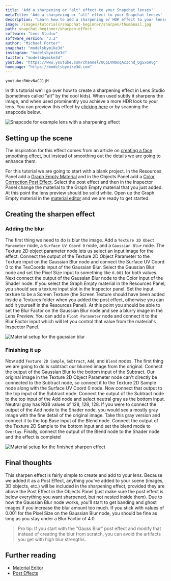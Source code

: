 ```yaml
---
title: 'Add a sharpening or "alt" effect to your Snapchat lenses'
metaTitle: 'Add a sharpening or "alt" effect to your Snapchat lenses'
description: "Learn how to add a sharpening or HDR effect to your lenses!"
image: /images/tutorials/snapchat-beginner/sharpen/thumbnail.jpg
path: snapchat-beginner/sharpen-effect
software: "Lens Studio"
software_version: "3.2"
author: "Michael Porter"
snapchat: "modelsbymike3d"
instagram: "modelsbymike3d"
twitter: "modelsbymike3d"
youtube: "https://www.youtube.com/channel/UCpLVNOoqAc3cnd_QgSxoAvg"
homepage: "https://modelsbymike3d.com"
---
```


`youtube:RWevNaCJ1jM`

In this tutorial we'll go over how to create a sharpening effect in Lens Studio (sometimes called "alt" by the cool kids). When used subtly it sharpens the image, and when used prominently you achieve a more HDR look to your lens. You can preview this effect by [clicking here](https://www.snapchat.com/unlock/?type=SNAPCODE&uuid=665301c383954af8a813de5025351bf1&metadata=01) or by scanning the snapcode below.

![Snapcode for example lens with a sharpening effect](/images/tutorials/snapchat-beginner/sharpen/snapcode.svg)

## Setting up the scene

The inspiration for this effect comes from an article on [creating a face smoothing effect](https://medium.com/swlh/how-i-implemented-my-own-augmented-reality-beauty-mode-3bf3b74e5507), but instead of smoothing out the details we are going to enhance them.

For this tutorial we are going to start with a blank project. In the Resources Panel add a [Graph Empty Material](https://lensstudio.snapchat.com/guides/material-editor/introduction-and-concepts/) and in the Objects Panel add a [Color Correction Post Effect](https://lensstudio.snapchat.com/guides/2d/post-effect/). Select the post effect and then in the Inspector Panel change the material to the Graph Empty material that you just added. At this point the lens preview should be solid white. Open up the Graph Empty material in the [material editor](https://lensstudio.snapchat.com/guides/material-editor/material-editor-toolbar-and-shortcuts/) and we are ready to get started.

## Creating the sharpen effect

### Adding the blur

The first thing we need to do is blur the image. Add a `Texture 2D Obect Parameter` node, a `Surface UV Coord 0` node, and a `Gaussian Blur` node. The Texture 2D object parameter node lets us select an input image for the effect. Connect the output of the Texture 2D Object Parameter to the Texture input on the Gaussian Blur node and connect the Surface UV Coord 0 to the TexCoords input of the Gaussian Blur. Select the Gaussian Blur node and set the Pixel Size input to something like `0.001` for both values. Next connect the output of the Gaussian Blur node to the Color input of the Shader node. If you select the Graph Empty material in the Resources Panel, you should see a texture input slot in the Inspector panel. Set the input texture to be a Screen Texture (the Screen Texture should have been added inside a Textures folder when you added the post effect, otherwise you can add it yourself in the Resources Panel). At this point you should be able to set the Blur Factor on the Gaussian Blur node and see a blurry image in the Lens Preview. You can add a `Float Parameter` node and connect it to the Blur Factor input which will let you control that value from the material's Inspector Panel.

![Material setup for the gaussian blur](/images/tutorials/snapchat-beginner/sharpen/gaussian-blur.jpg)

### Finishing it up

Now add `Texture 2D Sample`, `Subtract`, `Add`, and `Blend` nodes. The first thing we are going to do is subtract our blurred image from the original. Connect the output of the Gaussian Blur to the bottom input of the Subtract. Our original image in the Texture 2D Object Parameter node can't directly be connected to the Subtract node, so connect it to the Texture 2D Sample node along with the Surface UV Coord 0 node. Now connect that output to the top input of the Subtract node. Connect the output of the Subtract node to the top input of the Add node and select neutral gray as the bottom input. Neutral gray has RGB values of 128, 128, 128. If you were to connect the output of the Add node to the Shader node, you would see a mostly gray image with the fine detail of the original image. Take this gray version and connect it to the top Base input of the Blend node. Connect the output of the Texture 2D Sample to the bottom input and set the blend mode to `Overlay`. Finally, connect the output of the Blend node to the Shader node and the effect is complete!

![Material setup for the finished sharpen effect](/images/tutorials/snapchat-beginner/sharpen/final-material.jpg)

## Final thoughts

This sharpen effect is fairly simple to create and add to your lens. Because we added it as a Post Effect, anything you've added to your scene (images, 3D objects, etc.) will be included in the sharpening effect, provided they are above the Post Effect in the Objects Panel (just make sure the post effect is below everything you want sharpened, but not nested inside them). Due to how the Gaussian Blur node works, you'll start to get banding and ghost images if you increase the blur amount too much. If you stick with values of 0.001 for the Pixel Size on the Gaussian Blur node, you should be fine as long as you stay under a Blur Factor of 4.0.

> Pro tip: If you start with the "Gauss Blur" post effect and modify that instead of creating the blur from scratch, you can avoid the artifacts you get with high blur strengths.

## Further reading

- [Material Editor](https://lensstudio.snapchat.com/guides/material-editor/introduction-and-concepts/)
- [Post Effects](https://lensstudio.snapchat.com/guides/2d/post-effect/)
